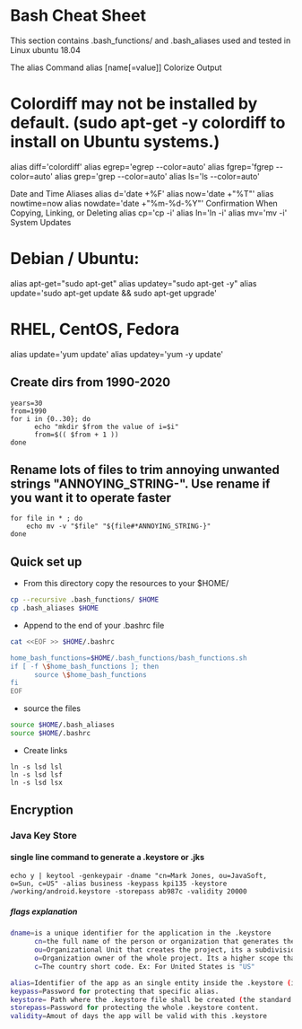 # Bash Cheat Sheet
This section contains .bash_functions/ and .bash_aliases used and tested in Linux ubuntu 18.04

The alias Command
alias [name[=value]]
Colorize Output
# Colordiff may not be installed by default.  (sudo apt-get -y colordiff to install on Ubuntu systems.)
alias diff='colordiff'
alias egrep='egrep --color=auto'
alias fgrep='fgrep --color=auto'
alias grep='grep --color=auto'
alias ls='ls --color=auto'

Date and Time Aliases
alias d='date +%F'
alias now='date +"%T"'
alias nowtime=now
alias nowdate='date +"%m-%d-%Y"'
Confirmation When Copying, Linking, or Deleting
alias cp='cp -i'
alias ln='ln -i'
alias mv='mv -i'
System Updates
# Debian / Ubuntu:
alias apt-get="sudo apt-get"
alias updatey="sudo apt-get -y"
alias update='sudo apt-get update && sudo apt-get upgrade'
 # RHEL, CentOS, Fedora
alias update='yum update'
alias updatey='yum -y update'

## Create dirs from 1990-2020
``` shell
years=30
from=1990
for i in {0..30}; do
      echo "mkdir $from the value of i=$i"
      from=$(( $from + 1 ))
done
```

## Rename lots of files to trim annoying unwanted strings "ANNOYING_STRING-". Use rename if you want it to operate faster
``` shell
for file in * ; do
    echo mv -v "$file" "${file#*ANNOYING_STRING-}"
done
```

## Quick set up
- From this directory copy the resources to your $HOME/
```bash
cp --recursive .bash_functions/ $HOME
cp .bash_aliases $HOME
```
- Append to the end of your .bashrc file
```bash
cat <<EOF >> $HOME/.bashrc

home_bash_functions=$HOME/.bash_functions/bash_functions.sh
if [ -f \$home_bash_functions ]; then
      source \$home_bash_functions
fi
EOF
```
- source the files
```bash
source $HOME/.bash_aliases
source $HOME/.bashrc
```
- Create links
```
ln -s lsd lsl
ln -s lsd lsf
ln -s lsd lsx
```

## Encryption

### Java Key Store
#### single line command to generate a .keystore or .jks
`echo y | keytool -genkeypair -dname "cn=Mark Jones, ou=JavaSoft, o=Sun, c=US" -alias business -keypass kpi135 -keystore /working/android.keystore -storepass ab987c -validity 20000`

##### flags explanation
``` bash
dname=is a unique identifier for the application in the .keystore
      cn=the full name of the person or organization that generates the .keystore
      ou=Organizational Unit that creates the project, its a subdivision of the Organization that creates it. Ex. android.google.com
      o=Organization owner of the whole project. Its a higher scope than ou. Ex.: google.com
      c=The country short code. Ex: For United States is "US"

alias=Identifier of the app as an single entity inside the .keystore (it can have many)
keypass=Password for protecting that specific alias.
keystore= Path where the .keystore file shall be created (the standard extension is actually .ks)
storepass=Password for protecting the whole .keystore content.
validity=Amout of days the app will be valid with this .keystore
```